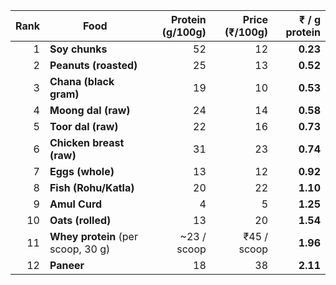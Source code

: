 | Rank | Food                               | Protein (g/100g) | Price (₹/100g) | **₹ / g protein** |
| ---: | ---------------------------------- | ---------------: | -------------: | ----------------: |
|    1 | **Soy chunks**                     |               52 |             12 |          **0.23** |
|    2 | **Peanuts (roasted)**              |               25 |             13 |          **0.52** |
|    3 | **Chana (black gram)**             |               19 |             10 |          **0.53** |
|    4 | **Moong dal (raw)**                |               24 |             14 |          **0.58** |
|    5 | **Toor dal (raw)**                 |               22 |             16 |          **0.73** |
|    6 | **Chicken breast (raw)**           |               31 |             23 |          **0.74** |
|    7 | **Eggs (whole)**                   |               13 |             12 |          **0.92** |
|    8 | **Fish (Rohu/Katla)**              |               20 |             22 |          **1.10** |
|    9 | **Amul Curd**                      |                4 |              5 |          **1.25** |
|   10 | **Oats (rolled)**                  |               13 |             20 |          **1.54** |
|   11 | **Whey protein** (per scoop, 30 g) |     \~23 / scoop |    ₹45 / scoop |          **1.96** |
|   12 | **Paneer**                         |               18 |             38 |          **2.11** |
